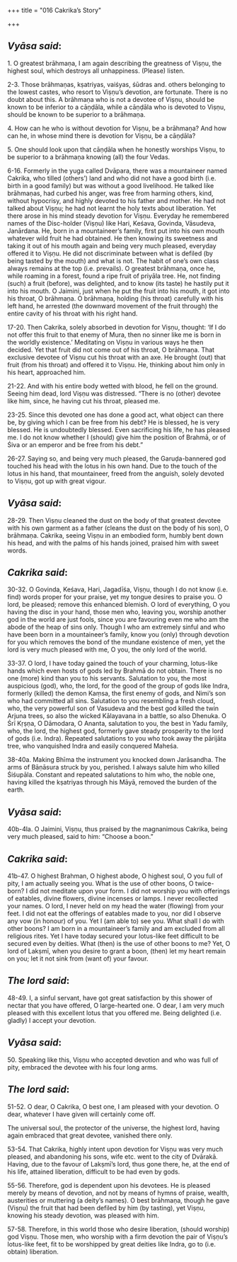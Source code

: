 +++
title = "016 Cakrika’s Story"

+++
 

## *Vyāsa said*:

1\. O greatest brāhmaṇa, I am again describing the greatness of Viṣṇu, the highest soul, which destroys all unhappiness. (Please) listen.

2-3. Those brāhmaṇas, kṣatriyas, vaiśyas, śūdras and. others belonging to the lowest castes, who resort to Viṣṇu’s devotion, are fortunate. There is no doubt about this. A brāhmaṇa who is not a devotee of Viṣṇu, should be known to be inferior to a cāṇḍāla, while a cāṇḍāla who is devoted to Viṣṇu, should be known to be superior to a brāhmaṇa.

4\. How can he who is without devotion for Viṣṇu, be a brāhmaṇa? And how can he, in whose mind there is devotion for Viṣṇu, be a cāṇḍāla?

5\. One should look upon that cāṇḍāla when he honestly worships Viṣṇu, to be superior to a brāhmaṇa knowing (all) the four Vedas.

6-16. Formerly in the yuga called Dvāpara, there was a mountaineer named Cakrika, who tilled (others’) land and who did not have a good birth (i.e. birth in a good family) but was without a good livelihood. He talked like brāhmaṇas, had curbed his anger, was free from harming others, kind, without hypocrisy, and highly devoted to his father and mother. He had not talked about Viṣṇu; he had not learnt the holy texts about liberation. Yet there arose in his mind steady devotion for Viṣṇu. Everyday he remembered names of the Disc-holder (Viṣṇu) like Hari, Keśava, Govinda, Vāsudeva, Janārdana. He, born in a mountaineer’s family, first put into his own mouth whatever wild fruit he had obtained. He then knowing its sweetness and taking it out of his mouth again and being very much pleased, everyday offered it to Viṣṇu. He did not discriminate between what is defiled (by being tasted by the mouth) and what is not. The habit of one’s own class always remains at the top (i.e. prevails). O greatest brāhmaṇa, once he, while roaming in a forest, found a ripe fruit of priyāla tree. He, not finding (such) a fruit (before), was delighted, and to know (its taste) he hastily put it into his mouth. O Jaimini, just when he put the fruit into his mouth, it got into his throat, O brāhmaṇa. O brāhmaṇa, holding (his throat) carefully with his left hand, he arrested (the downward movement of the fruit through) the entire cavity of his throat with his right hand.

17-20. Then Cakrika, solely absorbed in devotion for Viṣṇu, thought: ‘If I do not offer this fruit to that enemy of Mura, then no sinner like me is born in the worldly existence.’ Meditating on Viṣṇu in various ways he then decided. Yet that fruit did not come out of his throat, O brāhmaṇa. That exclusive devotee of Viṣṇu cut his throat with an axe. He brought (out) that fruit (from his throat) and offered it to Viṣṇu. He, thinking about him only in his heart, approached him.

21-22. And with his entire body wetted with blood, he fell on the ground. Seeing him dead, lord Viṣṇu was distressed. “There is no (other) devotee like him, since, he having cut his throat, pleased me.

23-25. Since this devoted one has done a good act, what object can there be, by giving which I can be free from his debt? He is blessed, he is very blessed. He is undoubtedly blessed. Even sacrificing his life, he has pleased me. I do not know whether I (should) give him the position of Brahmā, or of Śiva or an emperor and be free from his debt.”

26-27. Saying so, and being very much pleased, the Garuḍa-bannered god touched his head with the lotus in his own hand. Due to the touch of the lotus in his hand, that mountaineer, freed from the anguish, solely devoted to Viṣṇu, got up with great vigour.

## *Vyāsa said*:

28-29. Then Viṣṇu cleaned the dust on the body of that greatest devotee with his own garment as a father (cleans the dust on the body of his son), O brāhmaṇa. Cakrika, seeing Viṣṇu in an embodied form, humbly bent down his head, and with the palms of his hands joined, praised him with sweet words.

## *Cakrika said*:

30-32. O Govinda, Keśava, Hari, Jagadīśa, Viṣṇu, though I do not know (i.e. find) words proper for your praise, yet my tongue desires to praise you. O lord, be pleased; remove this enhanced blemish. O lord of everything, O you having the disc in your hand, those men who, leaving you, worship another god in the world are just fools, since you are favouring even me who am the abode of the heap of sins only. Though I who am extremely sinful and who have been born in a mountaineer’s family, know you (only) through devotion for you which removes the bond of the mundane existence of men, yet the lord is very much pleased with me, O you, the only lord of the world.

33-37. O lord, I have today gained the touch of your charming, lotus-like hands which even hosts of gods led by Brahmā do not obtain. There is no one (more) kind than you to his servants. Salutation to you, the most auspicious (god), who, the lord, for the good of the group of gods like Indra, formerly (killed) the demon Kaṃsa, the first enemy of gods, and Nimi’s son who had committed all sins. Salutation to you resembling a fresh cloud, who, the very powerful son of Vasudeva and the best god killed the twin Arjuna trees, so also the wicked Kālayavana in a battle, so also Dhenuka. O Śrī Kṛṣṇa, O Dāmodara, O Ananta, salutation to you, the best in Yadu family, who, the lord, the highest god, formerly gave steady prosperity to the lord of gods (i.e. Indra). Repeated salutations to you who took away the pārijāta tree, who vanquished Indra and easily conquered Maheśa.

38-40a. Making Bhīma the instrument you knocked down Jarāsandha. The arms of Bāṇāsura struck by you, perished. I always salute him who killed Śiśupāla. Constant and repeated salutations to him who, the noble one, having killed the kṣatriyas through his Māyā, removed the burden of the earth.

## *Vyāsa said*:

40b-4la. O Jaimini, Viṣṇu, thus praised by the magnanimous Cakrika, being very much pleased, said to him: “Choose a boon.”

## *Cakrika said*:

41b-47. O highest Brahman, O highest abode, O highest soul, O you full of pity, I am actually seeing you. What is the use of other boons, O twice-born? I did not meditate upon your form. I did not worship you with offerings of eatables, divine flowers, divine incenses or lamps. I never recollected your names. O lord, I never held on my head the water (flowing) from your feet. I did not eat the offerings of eatables made to you, nor did I observe any vow (in honour) of you. Yet I (am able to) see you. What shall I do with other boons? I am born in a mountaineer’s family and am excluded from all religious rites. Yet I have today secured your lotus-like feet difficult to be secured even by deities. What (then) is the use of other boons to me? Yet, O lord of Lakṣmī, when you desire to grant a boon, (then) let my heart remain on you; let it not sink from (want of) your favour.

## *The lord said*:

48-49. I, a sinful servant, have got great satisfaction by this shower of nectar that you have offered, O large-hearted one. O dear, I am very much pleased with this excellent lotus that you offered me. Being delighted (i.e. gladly) I accept your devotion.

## *Vyāsa said*:

50\. Speaking like this, Viṣṇu who accepted devotion and who was full of pity, embraced the devotee with his four long arms.

## *The lord said*:

51-52. O dear, O Cakrika, O best one, I am pleased with your devotion. O dear, whatever I have given will certainly come off.

The universal soul, the protector of the universe, the highest lord, having again embraced that great devotee, vanished there only.

53-54. That Cakrika, highly intent upon devotion for Viṣṇu was very much pleased, and abandoning his sons, wife etc. went to the city of Dvārakā. Having, due to the favour of Lakṣmī’s lord, thus gone there, he, at the end of his life, attained liberation, difficult to be had even by gods.

55-56. Therefore, god is dependent upon his devotees. He is pleased merely by means of devotion, and not by means of hymns of praise, wealth, austerities or muttering (a deity’s names). O best brāhmaṇa, though he gave (Viṣṇu) the fruit that had been defiled by him (by tasting), yet Viṣṇu, knowing his steady devotion, was pleased with him.

57-58. Therefore, in this world those who desire liberation, (should worship) god Viṣṇu. Those men, who worship with a firm devotion the pair of Viṣṇu’s lotus-like feet, fit to be worshipped by great deities like Indra, go to (i.e. obtain) liberation.



